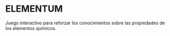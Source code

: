 # ELEMENTUM

Juego interactivo para reforzar los conocimientos sobre las propiedades de los elementos químicos.

